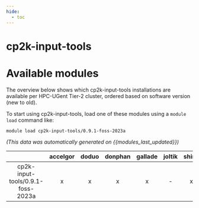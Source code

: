 ```yaml
---
hide:
  - toc
---
```


cp2k-input-tools
================

# Available modules


The overview below shows which cp2k-input-tools installations are available per HPC-UGent Tier-2 cluster, ordered based on software version (new to old).

To start using cp2k-input-tools, load one of these modules using a `module load` command like:

```shell
module load cp2k-input-tools/0.9.1-foss-2023a
```

*(This data was automatically generated on {{modules_last_updated}})*  

| |accelgor|doduo|donphan|gallade|joltik|shinx|
| :---: | :---: | :---: | :---: | :---: | :---: | :---: |
|cp2k-input-tools/0.9.1-foss-2023a|x|x|x|x|-|x|
